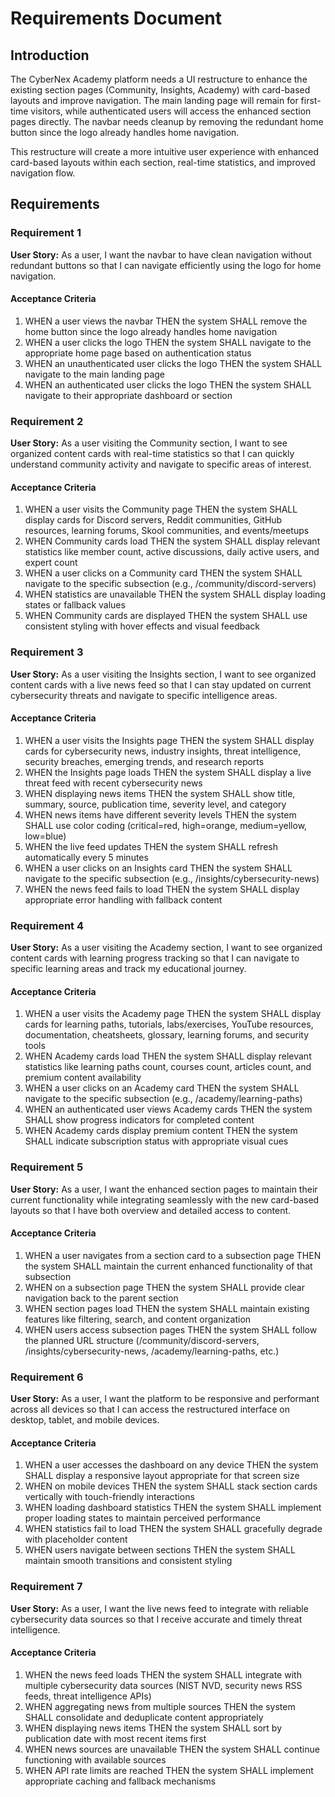 # Requirements Document

## Introduction

The CyberNex Academy platform needs a UI restructure to enhance the existing section pages (Community, Insights, Academy) with card-based layouts and improve navigation. The main landing page will remain for first-time visitors, while authenticated users will access the enhanced section pages directly. The navbar needs cleanup by removing the redundant home button since the logo already handles home navigation.

This restructure will create a more intuitive user experience with enhanced card-based layouts within each section, real-time statistics, and improved navigation flow.

## Requirements

### Requirement 1

**User Story:** As a user, I want the navbar to have clean navigation without redundant buttons so that I can navigate efficiently using the logo for home navigation.

#### Acceptance Criteria

1. WHEN a user views the navbar THEN the system SHALL remove the home button since the logo already handles home navigation
2. WHEN a user clicks the logo THEN the system SHALL navigate to the appropriate home page based on authentication status
3. WHEN an unauthenticated user clicks the logo THEN the system SHALL navigate to the main landing page
4. WHEN an authenticated user clicks the logo THEN the system SHALL navigate to their appropriate dashboard or section

### Requirement 2

**User Story:** As a user visiting the Community section, I want to see organized content cards with real-time statistics so that I can quickly understand community activity and navigate to specific areas of interest.

#### Acceptance Criteria

1. WHEN a user visits the Community page THEN the system SHALL display cards for Discord servers, Reddit communities, GitHub resources, learning forums, Skool communities, and events/meetups
2. WHEN Community cards load THEN the system SHALL display relevant statistics like member count, active discussions, daily active users, and expert count
3. WHEN a user clicks on a Community card THEN the system SHALL navigate to the specific subsection (e.g., /community/discord-servers)
4. WHEN statistics are unavailable THEN the system SHALL display loading states or fallback values
5. WHEN Community cards are displayed THEN the system SHALL use consistent styling with hover effects and visual feedback

### Requirement 3

**User Story:** As a user visiting the Insights section, I want to see organized content cards with a live news feed so that I can stay updated on current cybersecurity threats and navigate to specific intelligence areas.

#### Acceptance Criteria

1. WHEN a user visits the Insights page THEN the system SHALL display cards for cybersecurity news, industry insights, threat intelligence, security breaches, emerging trends, and research reports
2. WHEN the Insights page loads THEN the system SHALL display a live threat feed with recent cybersecurity news
3. WHEN displaying news items THEN the system SHALL show title, summary, source, publication time, severity level, and category
4. WHEN news items have different severity levels THEN the system SHALL use color coding (critical=red, high=orange, medium=yellow, low=blue)
5. WHEN the live feed updates THEN the system SHALL refresh automatically every 5 minutes
6. WHEN a user clicks on an Insights card THEN the system SHALL navigate to the specific subsection (e.g., /insights/cybersecurity-news)
7. WHEN the news feed fails to load THEN the system SHALL display appropriate error handling with fallback content

### Requirement 4

**User Story:** As a user visiting the Academy section, I want to see organized content cards with learning progress tracking so that I can navigate to specific learning areas and track my educational journey.

#### Acceptance Criteria

1. WHEN a user visits the Academy page THEN the system SHALL display cards for learning paths, tutorials, labs/exercises, YouTube resources, documentation, cheatsheets, glossary, learning forums, and security tools
2. WHEN Academy cards load THEN the system SHALL display relevant statistics like learning paths count, courses count, articles count, and premium content availability
3. WHEN a user clicks on an Academy card THEN the system SHALL navigate to the specific subsection (e.g., /academy/learning-paths)
4. WHEN an authenticated user views Academy cards THEN the system SHALL show progress indicators for completed content
5. WHEN Academy cards display premium content THEN the system SHALL indicate subscription status with appropriate visual cues

### Requirement 5

**User Story:** As a user, I want the enhanced section pages to maintain their current functionality while integrating seamlessly with the new card-based layouts so that I have both overview and detailed access to content.

#### Acceptance Criteria

1. WHEN a user navigates from a section card to a subsection page THEN the system SHALL maintain the current enhanced functionality of that subsection
2. WHEN on a subsection page THEN the system SHALL provide clear navigation back to the parent section
3. WHEN section pages load THEN the system SHALL maintain existing features like filtering, search, and content organization
4. WHEN users access subsection pages THEN the system SHALL follow the planned URL structure (/community/discord-servers, /insights/cybersecurity-news, /academy/learning-paths, etc.)

### Requirement 6

**User Story:** As a user, I want the platform to be responsive and performant across all devices so that I can access the restructured interface on desktop, tablet, and mobile devices.

#### Acceptance Criteria

1. WHEN a user accesses the dashboard on any device THEN the system SHALL display a responsive layout appropriate for that screen size
2. WHEN on mobile devices THEN the system SHALL stack section cards vertically with touch-friendly interactions
3. WHEN loading dashboard statistics THEN the system SHALL implement proper loading states to maintain perceived performance
4. WHEN statistics fail to load THEN the system SHALL gracefully degrade with placeholder content
5. WHEN users navigate between sections THEN the system SHALL maintain smooth transitions and consistent styling

### Requirement 7

**User Story:** As a user, I want the live news feed to integrate with reliable cybersecurity data sources so that I receive accurate and timely threat intelligence.

#### Acceptance Criteria

1. WHEN the news feed loads THEN the system SHALL integrate with multiple cybersecurity data sources (NIST NVD, security news RSS feeds, threat intelligence APIs)
2. WHEN aggregating news from multiple sources THEN the system SHALL consolidate and deduplicate content appropriately
3. WHEN displaying news items THEN the system SHALL sort by publication date with most recent items first
4. WHEN news sources are unavailable THEN the system SHALL continue functioning with available sources
5. WHEN API rate limits are reached THEN the system SHALL implement appropriate caching and fallback mechanisms